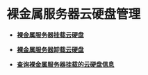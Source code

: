# 裸金属服务器云硬盘管理<a name="bms_api_0625"></a>

-   **[裸金属服务器挂载云硬盘](裸金属服务器挂载云硬盘.md)**  

-   **[裸金属服务器卸载云硬盘](裸金属服务器卸载云硬盘.md)**  

-   **[查询裸金属服务器挂载的云硬盘信息](查询裸金属服务器挂载的云硬盘信息.md)**  


